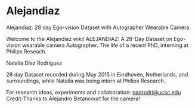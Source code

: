 # Alejandiaz
Alejandiaz: 28 day Ego-vision Dataset with Autographer Wearable Camera


Welcome to the Alejandiaz wiki! ALEJANDIAZ: A 28-Day Dataset on Ego-vision wearable camera Autographer. The life of a recent PhD, interning at Philips Reseach.

Natalia Díaz Rodríguez 

28 day Dataset recorded during May 2015 in Eindhoven, Netherlands, and surroundings, while Natalia was being intern at Philips Research.

For research ideas, experiments and collaboration: nadrodri@ucsc.edu
Credit-Thanks to Alejandro Betancourt for the camera! 